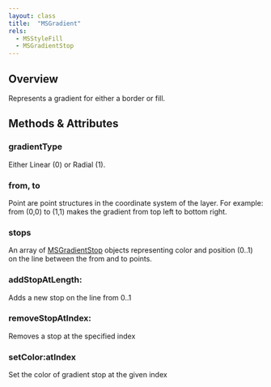 ```yaml
---
layout: class
title:  "MSGradient"
rels:
  - MSStyleFill
  - MSGradientStop
---
```


## Overview

Represents a gradient for either a border or fill.

## Methods & Attributes

### gradientType

Either Linear (0) or Radial (1).

### from, to

Point are point structures in the coordinate system of the layer. For example: from (0,0) to (1,1) makes the gradient from top left to bottom right.

### stops

An array of [MSGradientStop]({{site.baseurl}}/docs/MSGradientStop) objects representing color and position (0..1) on the line between the from and to points.

### addStopAtLength:

Adds a new stop on the line from 0..1

### removeStopAtIndex:

Removes a stop at the specified index

### setColor:atIndex

Set the color of gradient stop at the given index
